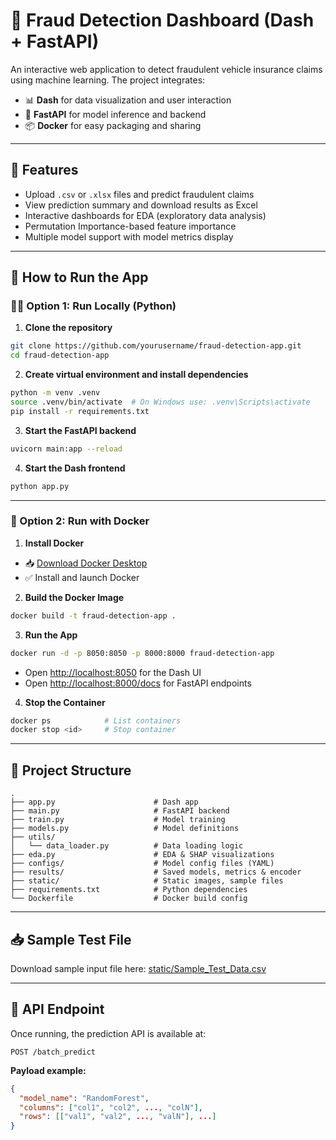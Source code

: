 
# 🚗 Fraud Detection Dashboard (Dash + FastAPI)

An interactive web application to detect fraudulent vehicle insurance claims using machine learning. The project integrates:

- 📊 **Dash** for data visualization and user interaction
- 🚀 **FastAPI** for model inference and backend
- 📦 **Docker** for easy packaging and sharing

---

## 🧰 Features

- Upload `.csv` or `.xlsx` files and predict fraudulent claims
- View prediction summary and download results as Excel
- Interactive dashboards for EDA (exploratory data analysis)
- Permutation Importance-based feature importance
- Multiple model support with model metrics display

---

## 🚀 How to Run the App

### 🧑‍💻 Option 1: Run Locally (Python)

1. **Clone the repository**

```bash
git clone https://github.com/yourusername/fraud-detection-app.git
cd fraud-detection-app
```

2. **Create virtual environment and install dependencies**

```bash
python -m venv .venv
source .venv/bin/activate  # On Windows use: .venv\Scripts\activate
pip install -r requirements.txt
```

3. **Start the FastAPI backend**

```bash
uvicorn main:app --reload
```

4. **Start the Dash frontend**

```bash
python app.py
```

---

### 🐳 Option 2: Run with Docker

1. **Install Docker**

- 📥 [Download Docker Desktop](https://www.docker.com/products/docker-desktop)
- ✅ Install and launch Docker

2. **Build the Docker Image**

```bash
docker build -t fraud-detection-app .
```

3. **Run the App**

```bash
docker run -d -p 8050:8050 -p 8000:8000 fraud-detection-app
```

- Open [http://localhost:8050](http://localhost:8050) for the Dash UI
- Open [http://localhost:8000/docs](http://localhost:8000/docs) for FastAPI endpoints

4. **Stop the Container**

```bash
docker ps            # List containers
docker stop <id>     # Stop container
```

---

## 📁 Project Structure

```
.
├── app.py                      # Dash app
├── main.py                     # FastAPI backend
├── train.py                    # Model training
├── models.py                   # Model definitions
├── utils/
│   └── data_loader.py          # Data loading logic
├── eda.py                      # EDA & SHAP visualizations
├── configs/                    # Model config files (YAML)
├── results/                    # Saved models, metrics & encoder
├── static/                     # Static images, sample files
├── requirements.txt            # Python dependencies
└── Dockerfile                  # Docker build config
```

---

## 📥 Sample Test File

Download sample input file here: [static/Sample_Test_Data.csv](static/Sample_Test_Data.csv)

---

## 🧪 API Endpoint

Once running, the prediction API is available at:

```http
POST /batch_predict
```

**Payload example:**

```json
{
  "model_name": "RandomForest",
  "columns": ["col1", "col2", ..., "colN"],
  "rows": [["val1", "val2", ..., "valN"], ...]
}
```
